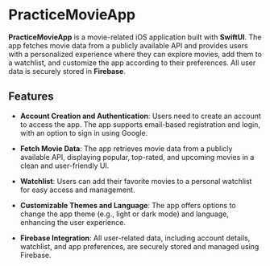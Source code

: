 # PracticeMovieApp

**PracticeMovieApp** is a movie-related iOS application built with **SwiftUI**. The app fetches movie data from a publicly available API and provides users with a personalized experience where they can explore movies, add them to a watchlist, and customize the app according to their preferences. All user data is securely stored in **Firebase**.

## Features

- **Account Creation and Authentication**: Users need to create an account to access the app. The app supports email-based registration and login, with an option to sign in using Google.

- **Fetch Movie Data**: The app retrieves movie data from a publicly available API, displaying popular, top-rated, and upcoming movies in a clean and user-friendly UI.

- **Watchlist**: Users can add their favorite movies to a personal watchlist for easy access and management.

- **Customizable Themes and Language**: The app offers options to change the app theme (e.g., light or dark mode) and language, enhancing the user experience.

- **Firebase Integration**: All user-related data, including account details, watchlist, and app preferences, are securely stored and managed using Firebase.
